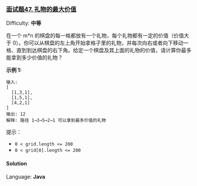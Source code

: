 ### [面试题47\. 礼物的最大价值](https://leetcode-cn.com/problems/li-wu-de-zui-da-jie-zhi-lcof/)

Difficulty: **中等**


在一个 m*n 的棋盘的每一格都放有一个礼物，每个礼物都有一定的价值（价值大于 0）。你可以从棋盘的左上角开始拿格子里的礼物，并每次向右或者向下移动一格、直到到达棋盘的右下角。给定一个棋盘及其上面的礼物的价值，请计算你最多能拿到多少价值的礼物？

**示例 1:**

```
输入: 
[
  [1,3,1],
  [1,5,1],
  [4,2,1]
]
输出: 12
解释: 路径 1→3→5→2→1 可以拿到最多价值的礼物
```

提示：

*   `0 < grid.length <= 200`
*   `0 < grid[0].length <= 200`


#### Solution

Language: **Java**

```java
​
```
